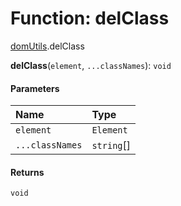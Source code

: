 # Function: delClass

[domUtils](/en/auto-docs/fixed-layout-editor/modules/domUtils.md).delClass

**delClass**(`element`, `...classNames`): `void`

#### Parameters

| Name | Type |
| :------ | :------ |
| `element` | `Element` |
| `...classNames` | `string`\[] |

#### Returns

`void`
